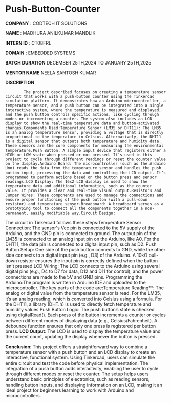 # Push-Button-Counter

**COMPANY** : CODTECH IT SOLUTIONS

**NAME** : MADHURA ANILKUMAR MANDLIK

**INTERN ID** : CT08FRL

**DOMAIN** : EMBEDDED SYSTEMS 

**BATCH DURATION** DECEMBER 25TH,2024 TO JANUARY 25TH,2025

**MENTOR NAME** NEELA SANTOSH KUMAR

**DISCRIPTION** 

            The project described focuses on creating a temperature sensor circuit that works with a push-button counter using the Tinkercad simulation platform. It demonstrates how an Arduino microcontroller, a temperature sensor, and a push button can be integrated into a single interactive system, where the temperature is measured and displayed, and the push button controls specific actions, like cycling through modes or incrementing a counter. The system also includes an LCD display to show the real-time temperature data and button-activated changes.Components Used:Temperature Sensor (LM35 or DHT11): The LM35 is an analog temperature sensor, providing a voltage that is directly proportional to the temperature in Celsius. Alternatively, the DHT11 is a digital sensor that outputs both temperature and humidity data. These sensors are the core components for measuring the environmental temperature.Push Button: A simple input device that registers either a HIGH or LOW state when pressed or not pressed. It’s used in this project to cycle through different readings or reset the counter value on the display.Arduino Board: The microcontroller (such as the Arduino Uno) reads the data from the temperature sensor and handles the push button input, processing the data and controlling the LCD output. It’s programmed to perform actions based on the button press and sensor readings.LCD Display: The 16x2 LCD display is used to show the temperature data and additional information, such as the counter value. It provides a clear and real-time visual output.Resistors and Jumper Wires: These components are used to manage the connections and ensure proper functioning of the push button (with a pull-down resistor) and temperature sensor.Breadboard: A breadboard serves as a prototyping tool to connect all the components together in a non-permanent, easily modifiable way.Circuit Design:
The circuit in Tinkercad follows these steps:Temperature Sensor Connection: The sensor's Vcc pin is connected to the 5V supply of the Arduino, and the GND pin is connected to ground. The output pin of the LM35 is connected to an analog input pin on the Arduino, like A0. For the DHT11, the data pin is connected to a digital input pin, such as D2.
Push Button Setup: One side of the push button connects to GND, while the other side connects to a digital input pin (e.g., D3) of the Arduino. A 10kΩ pull-down resistor ensures the input pin is correctly defined when the button isn’t pressed.LCD Wiring: The LCD connects to the Arduino using several digital pins (e.g., D4 to D7 for data, D12 and D11 for control), and the power connections are made to the 5V and GND pins.
Programming the Arduino:The program is written in Arduino IDE and uploaded to the microcontroller. The key parts of the code are:Temperature Reading**: The analog or digital value from the temperature sensor is read. For the LM35, it’s an analog reading, which is converted into Celsius using a formula. For the DHT11, a library (DHT.h) is used to directly fetch temperature and humidity values.Push Button Logic: The push button’s state is checked using digitalRead(). Each press of the button increments a counter or cycles between different modes of displaying data (e.g., Celsius/Fahrenheit). A debounce function ensures that only one press is registered per button press.
**LCD Output**: The LCD is used to display the temperature value and the current count, updating the display whenever the button is pressed.

**Conclusion**:
This project offers a straightforward way to combine a temperature sensor with a push button and an LCD display to create an interactive, functional system. Using Tinkercad, users can simulate the entire circuit and test the code before physical implementation. The integration of a push button adds interactivity, enabling the user to cycle through different modes or reset the counter. The setup helps users understand basic principles of electronics, such as reading sensors, handling button inputs, and displaying information on an LCD, making it an ideal project for beginners learning to work with Arduino and microcontrollers.
